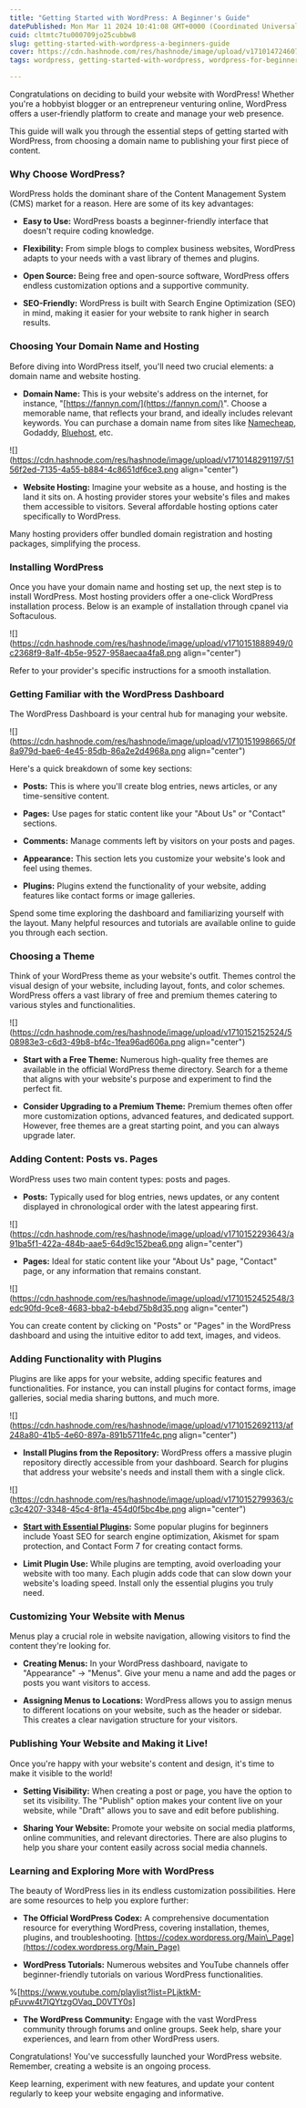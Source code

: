 ```yaml
---
title: "Getting Started with WordPress: A Beginner's Guide"
datePublished: Mon Mar 11 2024 10:41:08 GMT+0000 (Coordinated Universal Time)
cuid: cltmtc7tu000709jo25cubbw8
slug: getting-started-with-wordpress-a-beginners-guide
cover: https://cdn.hashnode.com/res/hashnode/image/upload/v1710147246070/69a8198b-3b28-441a-9136-93b1cc53d256.png
tags: wordpress, getting-started-with-wordpress, wordpress-for-beginners, wordpress-tutorial

---
```


Congratulations on deciding to build your website with WordPress! Whether you're a hobbyist blogger or an entrepreneur venturing online, WordPress offers a user-friendly platform to create and manage your web presence.

This guide will walk you through the essential steps of getting started with WordPress, from choosing a domain name to publishing your first piece of content.

### Why Choose WordPress?

WordPress holds the dominant share of the Content Management System (CMS) market for a reason. Here are some of its key advantages:

* **Easy to Use:** WordPress boasts a beginner-friendly interface that doesn't require coding knowledge.
    

* **Flexibility:** From simple blogs to complex business websites, WordPress adapts to your needs with a vast library of themes and plugins.
    
* **Open Source:** Being free and open-source software, WordPress offers endless customization options and a supportive community.
    
* **SEO-Friendly:** WordPress is built with Search Engine Optimization (SEO) in mind, making it easier for your website to rank higher in search results.
    

### **Choosing Your Domain Name and Hosting**

Before diving into WordPress itself, you'll need two crucial elements: a domain name and website hosting.

* **Domain Name:** This is your website's address on the internet, for instance, "[https://fannyn.com/](https://fannyn.com/)". Choose a memorable name, that reflects your brand, and ideally includes relevant keywords. You can purchase a domain name from sites like [Namecheap](http://namecheap.pxf.io/Ao9N2j), Godaddy, [Bluehost](http://bluehost.sjv.io/P07bjY), etc.
    

![](https://cdn.hashnode.com/res/hashnode/image/upload/v1710148291197/5156f2ed-7135-4a55-b884-4c8651df6ce3.png align="center")

* **Website Hosting:** Imagine your website as a house, and hosting is the land it sits on. A hosting provider stores your website's files and makes them accessible to visitors. Several affordable hosting options cater specifically to WordPress.
    

Many hosting providers offer bundled domain registration and hosting packages, simplifying the process.

### **Installing WordPress**

Once you have your domain name and hosting set up, the next step is to install WordPress. Most hosting providers offer a one-click WordPress installation process. Below is an example of installation through cpanel via Softaculous.

![](https://cdn.hashnode.com/res/hashnode/image/upload/v1710151888949/0c2368f9-8a1f-4b5e-9527-958aecaa4fa8.png align="center")

Refer to your provider's specific instructions for a smooth installation.

### **Getting Familiar with the WordPress Dashboard**

The WordPress Dashboard is your central hub for managing your website.

![](https://cdn.hashnode.com/res/hashnode/image/upload/v1710151998665/0f8a979d-bae6-4e45-85db-86a2e2d4968a.png align="center")

Here's a quick breakdown of some key sections:

* **Posts:** This is where you'll create blog entries, news articles, or any time-sensitive content.
    
* **Pages:** Use pages for static content like your "About Us" or "Contact" sections.
    
* **Comments:** Manage comments left by visitors on your posts and pages.
    
* **Appearance:** This section lets you customize your website's look and feel using themes.
    
* **Plugins:** Plugins extend the functionality of your website, adding features like contact forms or image galleries.
    

Spend some time exploring the dashboard and familiarizing yourself with the layout. Many helpful resources and tutorials are available online to guide you through each section.

### **Choosing a Theme**

Think of your WordPress theme as your website's outfit. Themes control the visual design of your website, including layout, fonts, and color schemes. WordPress offers a vast library of free and premium themes catering to various styles and functionalities.

![](https://cdn.hashnode.com/res/hashnode/image/upload/v1710152152524/508983e3-c6d3-49b8-bf4c-1fea96ad606a.png align="center")

* **Start with a Free Theme:** Numerous high-quality free themes are available in the official WordPress theme directory. Search for a theme that aligns with your website's purpose and experiment to find the perfect fit.
    
* **Consider Upgrading to a Premium Theme:** Premium themes often offer more customization options, advanced features, and dedicated support. However, free themes are a great starting point, and you can always upgrade later.
    

### **Adding Content: Posts vs. Pages**

WordPress uses two main content types: posts and pages.

* **Posts:** Typically used for blog entries, news updates, or any content displayed in chronological order with the latest appearing first.
    

![](https://cdn.hashnode.com/res/hashnode/image/upload/v1710152293643/a91ba5f1-422a-484b-aae5-64d9c152bea6.png align="center")

* **Pages:** Ideal for static content like your "About Us" page, "Contact" page, or any information that remains constant.
    

![](https://cdn.hashnode.com/res/hashnode/image/upload/v1710152452548/3edc90fd-9ce8-4683-bba2-b4ebd75b8d35.png align="center")

You can create content by clicking on "Posts" or "Pages" in the WordPress dashboard and using the intuitive editor to add text, images, and videos.

### **Adding Functionality with Plugins**

Plugins are like apps for your website, adding specific features and functionalities. For instance, you can install plugins for contact forms, image galleries, social media sharing buttons, and much more.

![](https://cdn.hashnode.com/res/hashnode/image/upload/v1710152692113/af248a80-41b5-4e60-897a-891b5711fe4c.png align="center")

* **Install Plugins from the Repository:** WordPress offers a massive plugin repository directly accessible from your dashboard. Search for plugins that address your website's needs and install them with a single click.
    

![](https://cdn.hashnode.com/res/hashnode/image/upload/v1710152799363/cc3c4207-3348-45c4-8f1a-454d0f5bc4be.png align="center")

* [**Start with Essential Plugins**](https://buildingwithwordpress.hashnode.dev/from-blogger-to-builder-5-essential-plugins-for-wordpress-development)**:** Some popular plugins for beginners include Yoast SEO for search engine optimization, Akismet for spam protection, and Contact Form 7 for creating contact forms.
    
* **Limit Plugin Use:** While plugins are tempting, avoid overloading your website with too many. Each plugin adds code that can slow down your website's loading speed. Install only the essential plugins you truly need.
    

### **Customizing Your Website with Menus**

Menus play a crucial role in website navigation, allowing visitors to find the content they're looking for.

* **Creating Menus:** In your WordPress dashboard, navigate to "Appearance" -&gt; "Menus". Give your menu a name and add the pages or posts you want visitors to access.
    
* **Assigning Menus to Locations:** WordPress allows you to assign menus to different locations on your website, such as the header or sidebar. This creates a clear navigation structure for your visitors.
    

### **Publishing Your Website and Making it Live!**

Once you're happy with your website's content and design, it's time to make it visible to the world!

* **Setting Visibility:** When creating a post or page, you have the option to set its visibility. The "Publish" option makes your content live on your website, while "Draft" allows you to save and edit before publishing.
    
* **Sharing Your Website:** Promote your website on social media platforms, online communities, and relevant directories. There are also plugins to help you share your content easily across social media channels.
    

### **Learning and Exploring More with WordPress**

The beauty of WordPress lies in its endless customization possibilities. Here are some resources to help you explore further:

* **The Official WordPress Codex:** A comprehensive documentation resource for everything WordPress, covering installation, themes, plugins, and troubleshooting. [https://codex.wordpress.org/Main\_Page](https://codex.wordpress.org/Main_Page)
    
* **WordPress Tutorials:** Numerous websites and YouTube channels offer beginner-friendly tutorials on various WordPress functionalities.
    

%[https://www.youtube.com/playlist?list=PLjktkM-pFuvw4t7IQYtzgOVaq_D0VTY0s] 

* **The WordPress Community:** Engage with the vast WordPress community through forums and online groups. Seek help, share your experiences, and learn from other WordPress users.
    

Congratulations! You've successfully launched your WordPress website. Remember, creating a website is an ongoing process.

Keep learning, experiment with new features, and update your content regularly to keep your website engaging and informative.